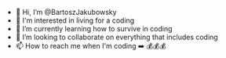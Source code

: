 - 👋 Hi, I’m @BartoszJakubowsky
- 👀 I'm interested in living for a coding
- 🌱 I’m currently learning how to survive in coding
- 💞️ I’m looking to collaborate on everything that includes coding
- 📫 How to reach me when I'm coding ➡️ 💰💰💰

<!---
BartoszJakubowsky/BartoszJakubowsky is a ✨ special ✨ repository because its `README.md` (this file) appears on your GitHub profile.
You can click the Preview link to take a look at your changes.
--->
